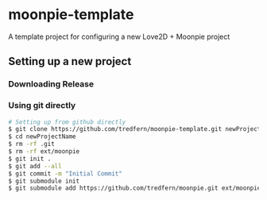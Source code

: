 # moonpie-template
A template project for configuring a new Love2D + Moonpie project


## Setting up a new project

### Downloading Release

### Using git directly
```bash
# Setting up from github directly
$ git clone https://github.com/tredfern/moonpie-template.git newProjectName
$ cd newProjectName
$ rm -rf .git
$ rm -rf ext/moonpie
$ git init .
$ git add --all
$ git commit -m "Initial Commit"
$ git submodule init
$ git submodule add https://github.com/tredfern/moonpie.git ext/moonpie
```